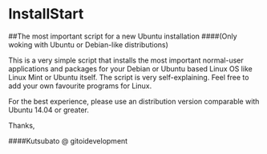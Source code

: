 # InstallStart
##The most important script for a new Ubuntu installation
####(Only woking with Ubuntu or Debian-like distributions)

This is a very simple script that installs the most important normal-user applications and packages
for your Debian or Ubuntu based Linux OS like Linux Mint or Ubuntu itself.
The script is very self-explaining.
Feel free to add your own favourite programs for Linux.

For the best experience, please use an distribution version comparable with Ubuntu 14.04 or greater.

Thanks, 

####Kutsubato @ gitoidevelopment





